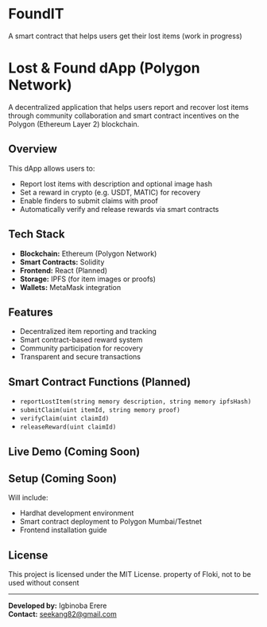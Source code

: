 # FoundIT
A smart contract that helps users get their lost items (work in progress)

# Lost & Found dApp (Polygon Network)

A decentralized application that helps users report and recover lost items through community collaboration and smart contract incentives on the Polygon (Ethereum Layer 2) blockchain.

## Overview

This dApp allows users to:
- Report lost items with description and optional image hash
- Set a reward in crypto (e.g. USDT, MATIC) for recovery
- Enable finders to submit claims with proof
- Automatically verify and release rewards via smart contracts

## Tech Stack

- **Blockchain:** Ethereum (Polygon Network)
- **Smart Contracts:** Solidity
- **Frontend:** React (Planned)
- **Storage:** IPFS (for item images or proofs)
- **Wallets:** MetaMask integration

## Features

- Decentralized item reporting and tracking
- Smart contract-based reward system
- Community participation for recovery
- Transparent and secure transactions

## Smart Contract Functions (Planned)

- `reportLostItem(string memory description, string memory ipfsHash)`
- `submitClaim(uint itemId, string memory proof)`
- `verifyClaim(uint claimId)`
- `releaseReward(uint claimId)`

## Live Demo (Coming Soon)

## Setup (Coming Soon)

Will include:
- Hardhat development environment
- Smart contract deployment to Polygon Mumbai/Testnet
- Frontend installation guide

## License

This project is licensed under the MIT License.
property of Floki, not to be used without consent

---

**Developed by:** Igbinoba Erere  
**Contact:** seekang82@gmail.com

